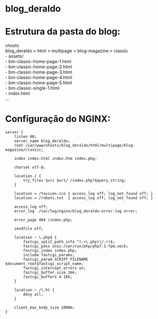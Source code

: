 # blog_deraldo

# Estrutura da pasta do blog:

 vhosts  
  blog_deraldo > html > multipage > blog-magazine > classic  
    - assets/  
    - bm-classic-home-page-1.html  
    - bm-classic-home-page-2.html  
    - bm-classic-home-page-3.html  
    - bm-classic-home-page-4.html  
    - bm-classic-home-page-5.html  
    - bm-classic-single-1.html  
    - index.html  
    ...
                                                   

# Configuração do NGINX:

```
server {
    listen 80;
    server_name blog_deraldo;
    root /var/www/vhosts/blog_deraldo/html/multipage/blog-magazine/classic;
         
    index index.html index.htm index.php;

    charset utf-8;

    location / {
        try_files $uri $uri/ /index.php?$query_string;
    }

    location = /favicon.ico { access_log off; log_not_found off; }
    location = /robots.txt  { access_log off; log_not_found off; }

    access_log off;
    error_log  /var/log/nginx/blog_deraldo-error.log error;

    error_page 404 /index.php;

    sendfile off;

    location ~ \.php$ {
        fastcgi_split_path_info ^(.+\.php)(/.+)$;
        fastcgi_pass unix:/var/run/php/php7.1-fpm.sock;
        fastcgi_index index.php;
        include fastcgi_params;
        fastcgi_param SCRIPT_FILENAME $document_root$fastcgi_script_name;
        fastcgi_intercept_errors on;
        fastcgi_buffer_size 16k;
        fastcgi_buffers 4 16k;
    }

    location ~ /\.ht {
        deny all;
    }
    
    client_max_body_size 1000m;
}
```
